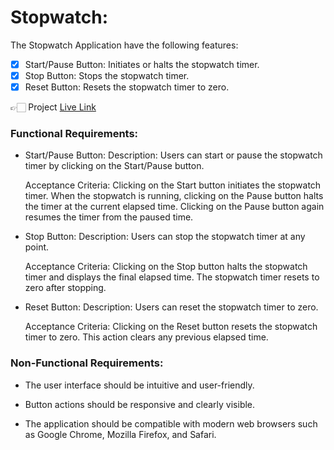 # Stopwatch:
The Stopwatch Application have the following features:

- [x] Start/Pause Button: Initiates or halts the stopwatch timer.
- [x] Stop Button: Stops the stopwatch timer.
- [x] Reset Button: Resets the stopwatch timer to zero.

👉🏻 Project [Live Link](https://stopwatch-assignment-id9z4t4tf-ansh-payals-projects.vercel.app/)  

### Functional Requirements:
- Start/Pause Button:
    Description: Users can start or pause the stopwatch timer by clicking on the Start/Pause button.

    Acceptance Criteria: Clicking on the Start button initiates the stopwatch timer. When the stopwatch is running, clicking on the Pause button halts the timer at the current elapsed time. Clicking on the Pause button again resumes the timer from the paused time.

- Stop Button:
    Description: Users can stop the stopwatch timer at any point.

    Acceptance Criteria: Clicking on the Stop button halts the stopwatch timer and displays the final elapsed time. The stopwatch timer resets to zero after stopping.

- Reset Button:
    Description: Users can reset the stopwatch timer to zero.

    Acceptance Criteria: Clicking on the Reset button resets the stopwatch timer to zero. This action clears    any previous elapsed time.

### Non-Functional Requirements:
- The user interface should be intuitive and user-friendly.

-  Button actions should be responsive and clearly visible.

- The application should be compatible with modern web browsers such as Google Chrome, Mozilla Firefox, and Safari.